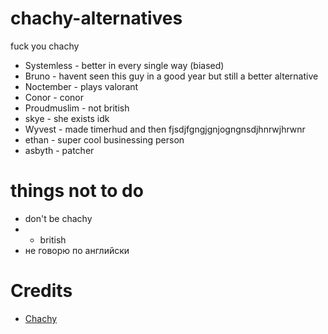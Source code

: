 # chachy-alternatives
fuck you chachy

- Systemless - better in every single way (biased)
- Bruno - havent seen this guy in a good year but still a better alternative
- Noctember - plays valorant
- Conor - conor
- Proudmuslim - not british
- skye - she exists idk
- Wyvest - made timerhud and then fjsdjfgngjgnjogngnsdjhnrwjhrwnr
- ethan - super cool businessing person
- asbyth - patcher

# things not to do
- don't be chachy
- - british
- не говорю по английски

# Credits
- [Chachy](https://i.imgur.com/kNuBgRe.png)
